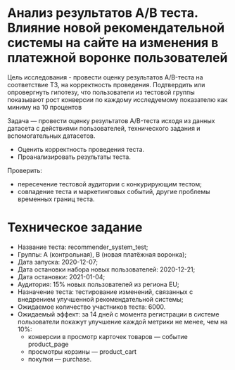 # Анализ результатов А/В теста. Влияние новой рекомендательной системы на сайте на изменения в платежной воронке пользователей


Цель исследования - провести оценку результатов A/B-теста на соответствие ТЗ, на корректность проведения. Подтвердить или опровергнуть гипотезу, что пользователи из тестовой группы показывают рост конверсии по каждому исследуемому показателю как миниму на 10 процентов

Задача — провести оценку результатов A/B-теста исходя из данных датасета с действиями пользователей, технического задания и вспомогательных датасетов.
- Оценить корректность проведения теста.
- Проанализировать результаты теста.


Проверить:
- пересечение тестовой аудитории с конкурирующим тестом;
- совпадение теста и маркетинговых событий, другие проблемы временных границ теста.


# Техническое задание
- Название теста: recommender_system_test;
- Группы: А (контрольная), B (новая платёжная воронка);
- Дата запуска: 2020-12-07;
- Дата остановки набора новых пользователей: 2020-12-21;
- Дата остановки: 2021-01-04;
- Аудитория: 15% новых пользователей из региона EU;
- Назначение теста: тестирование изменений, связанных с внедрением улучшенной рекомендательной системы;
- Ожидаемое количество участников теста: 6000.
- Ожидаемый эффект: за 14 дней с момента регистрации в системе пользователи покажут улучшение каждой метрики не менее, чем на 10%:
    - конверсии в просмотр карточек товаров — событие product_page
    - просмотры корзины — product_cart
    - покупки — purchase.